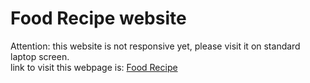 # Food Recipe website

Attention: this website is not responsive yet, please visit it on standard laptop screen.<br>
link to visit this webpage is: [Food Recipe](https://www.udemy.com/react-redux/)
